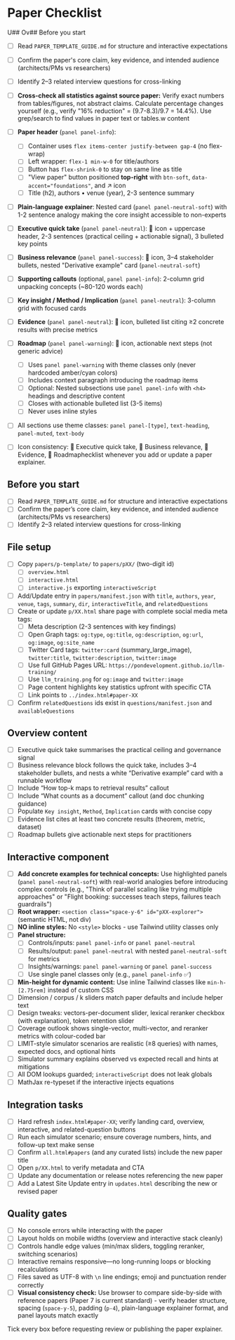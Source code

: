 # Paper Checklist

U## Ov## Before you start

- [ ] Read `PAPER_TEMPLATE_GUIDE.md` for structure and interactive expectations
- [ ] Confirm the paper's core claim, key evidence, and intended audience (architects/PMs vs researchers)
- [ ] Identify 2–3 related interview questions for cross-linking
- [ ] **Cross-check all statistics against source paper:** Verify exact numbers from tables/figures, not abstract claims. Calculate percentage changes yourself (e.g., verify "16% reduction" = (9.7-8.3)/9.7 = 14.4%). Use grep/search to find values in paper text or tables.w content

- [ ] **Paper header** (`panel panel-info`): 
  - [ ] Container uses `flex items-center justify-between gap-4` (no flex-wrap)
  - [ ] Left wrapper: `flex-1 min-w-0` for title/authors
  - [ ] Button has `flex-shrink-0` to stay on same line as title
  - [ ] "View paper" button positioned **top-right** with `btn-soft`, `data-accent="foundations"`, and ↗ icon
  - [ ] Title (h2), authors • venue (year), 2-3 sentence summary
- [ ] **Plain-language explainer**: Nested card (`panel panel-neutral-soft`) with 1-2 sentence analogy making the core insight accessible to non-experts
- [ ] **Executive quick take** (`panel panel-neutral`): 🧭 icon + uppercase header, 2-3 sentences (practical ceiling + actionable signal), 3 bulleted key points
- [ ] **Business relevance** (`panel panel-success`): 💼 icon, 3–4 stakeholder bullets, nested "Derivative example" card (`panel-neutral-soft`)
- [ ] **Supporting callouts** (optional, `panel panel-info`): 2-column grid unpacking concepts (~80-120 words each)
- [ ] **Key insight / Method / Implication** (`panel panel-neutral`): 3-column grid with focused cards
- [ ] **Evidence** (`panel panel-neutral`): 🧪 icon, bulleted list citing ≥2 concrete results with precise metrics
- [ ] **Roadmap** (`panel panel-warning`): 🔭 icon, actionable next steps (not generic advice)
  - [ ] Uses `panel panel-warning` with theme classes only (never hardcoded amber/cyan colors)
  - [ ] Includes context paragraph introducing the roadmap items
  - [ ] Optional: Nested subsections use `panel panel-info` with `<h4>` headings and descriptive content
  - [ ] Closes with actionable bulleted list (3-5 items)
  - [ ] Never uses inline styles
- [ ] All sections use theme classes: `panel panel-[type]`, `text-heading`, `panel-muted`, `text-body`
- [ ] Icon consistency: 🧭 Executive quick take, 💼 Business relevance, 🧪 Evidence, 🔭 Roadmaphecklist whenever you add or update a paper explainer.

## Before you start

- [ ] Read `PAPER_TEMPLATE_GUIDE.md` for structure and interactive expectations
- [ ] Confirm the paper’s core claim, key evidence, and intended audience (architects/PMs vs researchers)
- [ ] Identify 2–3 related interview questions for cross-linking

## File setup

- [ ] Copy `papers/p-template/` to `papers/pXX/` (two-digit id)
  - [ ] `overview.html`
  - [ ] `interactive.html`
  - [ ] `interactive.js` exporting `interactiveScript`
- [ ] Add/Update entry in `papers/manifest.json` with `title`, `authors`, `year`, `venue`, `tags`, `summary`, `dir`, `interactiveTitle`, and `relatedQuestions`
- [ ] Create or update `p/XX.html` share page with complete social media meta tags:
  - [ ] Meta description (2-3 sentences with key findings)
  - [ ] Open Graph tags: `og:type`, `og:title`, `og:description`, `og:url`, `og:image`, `og:site_name`
  - [ ] Twitter Card tags: `twitter:card` (summary_large_image), `twitter:title`, `twitter:description`, `twitter:image`
  - [ ] Use full GitHub Pages URL: `https://pondevelopment.github.io/llm-training/`
  - [ ] Use `llm_training.png` for `og:image` and `twitter:image`
  - [ ] Page content highlights key statistics upfront with specific CTA
  - [ ] Link points to `../index.html#paper-XX`
- [ ] Confirm `relatedQuestions` ids exist in `questions/manifest.json` and `availableQuestions`

## Overview content

- [ ] Executive quick take summarises the practical ceiling and governance signal
- [ ] Business relevance block follows the quick take, includes 3–4 stakeholder bullets, and nests a white “Derivative example” card with a runnable workflow
- [ ] Include “How top-k maps to retrieval results” callout
- [ ] Include “What counts as a document” callout (and doc chunking guidance)
- [ ] Populate `Key insight`, `Method`, `Implication` cards with concise copy
- [ ] Evidence list cites at least two concrete results (theorem, metric, dataset)
- [ ] Roadmap bullets give actionable next steps for practitioners

## Interactive component

- [ ] **Add concrete examples for technical concepts:** Use highlighted panels (`panel panel-neutral-soft`) with real-world analogies before introducing complex controls (e.g., "Think of parallel scaling like trying multiple approaches" or "Flight booking: successes teach steps, failures teach guardrails")
- [ ] **Root wrapper:** `<section class="space-y-6" id="pXX-explorer">` (semantic HTML, not div)
- [ ] **NO inline styles:** No `<style>` blocks - use Tailwind utility classes only
- [ ] **Panel structure:**
  - [ ] Controls/inputs: `panel panel-info` or `panel panel-neutral`
  - [ ] Results/output: `panel panel-neutral` with nested `panel-neutral-soft` for metrics
  - [ ] Insights/warnings: `panel panel-warning` or `panel panel-success`
  - [ ] Use single panel classes only (e.g., `panel panel-info` ✅)
- [ ] **Min-height for dynamic content:** Use inline Tailwind classes like `min-h-[2.75rem]` instead of custom CSS
- [ ] Dimension / corpus / k sliders match paper defaults and include helper text
- [ ] Design tweaks: vectors-per-document slider, lexical reranker checkbox (with explanation), token retention slider
- [ ] Coverage outlook shows single-vector, multi-vector, and reranker metrics with colour-coded bar
- [ ] LIMIT-style simulator scenarios are realistic (≥8 queries) with names, expected docs, and optional hints
- [ ] Simulator summary explains observed vs expected recall and hints at mitigations
- [ ] All DOM lookups guarded; `interactiveScript` does not leak globals
- [ ] MathJax re-typeset if the interactive injects equations

## Integration tasks

- [ ] Hard refresh `index.html#paper-XX`; verify landing card, overview, interactive, and related-question buttons
- [ ] Run each simulator scenario; ensure coverage numbers, hints, and follow-up text make sense
- [ ] Confirm `all.html#papers` (and any curated lists) include the new paper title
- [ ] Open `p/XX.html` to verify metadata and CTA
- [ ] Update any documentation or release notes referencing the new paper
- [ ] Add a Latest Site Update entry in `updates.html` describing the new or revised paper

## Quality gates

- [ ] No console errors while interacting with the paper
- [ ] Layout holds on mobile widths (overview and interactive stack cleanly)
- [ ] Controls handle edge values (min/max sliders, toggling reranker, switching scenarios)
- [ ] Interactive remains responsive—no long-running loops or blocking recalculations
- [ ] Files saved as UTF-8 with `\n` line endings; emoji and punctuation render correctly
- [ ] **Visual consistency check:** Use browser to compare side-by-side with reference papers (Paper 7 is current standard) - verify header structure, spacing (`space-y-5`), padding (`p-4`), plain-language explainer format, and panel layouts match exactly

Tick every box before requesting review or publishing the paper explainer.
